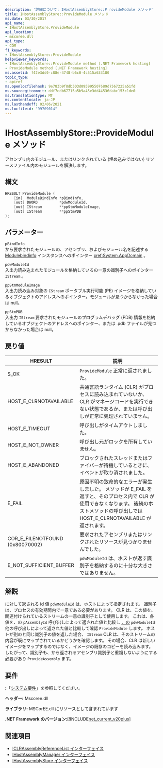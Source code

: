 ```yaml
---
description: '詳細について: IHostAssemblyStore::P rovideModule メソッド'
title: IHostAssemblyStore::ProvideModule メソッド
ms.date: 03/30/2017
api_name:
- IHostAssemblyStore.ProvideModule
api_location:
- mscoree.dll
api_type:
- COM
f1_keywords:
- IHostAssemblyStore::ProvideModule
helpviewer_keywords:
- IHostAssemblyStore::ProvideModule method [.NET Framework hosting]
- ProvideModule method [.NET Framework hosting]
ms.assetid: f42e3dd0-c88e-4748-b6c0-4c515a633180
topic_type:
- apiref
ms.openlocfilehash: 9e783b9f8db303d095995507689d7567225a51fd
ms.sourcegitcommit: ddf7edb67715a5b9a45e3dd44536dabc153c1de0
ms.translationtype: MT
ms.contentlocale: ja-JP
ms.lasthandoff: 02/06/2021
ms.locfileid: "99709014"
---
```

# <a name="ihostassemblystoreprovidemodule-method"></a>IHostAssemblyStore::ProvideModule メソッド

アセンブリ内のモジュール、またはリンクされている (埋め込みではない) リソースファイル内のモジュールを解決します。  
  
## <a name="syntax"></a>構文  
  
```cpp  
HRESULT ProvideModule (  
    [in]  ModuleBindInfo *pBindInfo,  
    [out] DWORD          *pdwModuleId,  
    [out] IStream        **ppStmModuleImage,  
    [out] IStream        **ppStmPDB  
);  
```  
  
## <a name="parameters"></a>パラメーター  

 `pBindInfo`  
 から要求されたモジュールの、アセンブリ、およびモジュール名を記述する [Modulebindinfo](modulebindinfo-structure.md) インスタンスへのポインター <xref:System.AppDomain> 。  
  
 `pdwModuleId`  
 入出力読み込まれたモジュールを格納しているの一意の識別子へのポインター `IStream` 。  
  
 `ppStmModuleImage`  
 入出力読み込み対象の `IStream` ポータブル実行可能 (PE) イメージを格納しているオブジェクトのアドレスへのポインター。モジュールが見つからなかった場合は null。  
  
 `ppStmPDB`  
 入出力 `IStream` 要求されたモジュールのプログラムデバッグ (PDB) 情報を格納しているオブジェクトのアドレスへのポインター、または .pdb ファイルが見つからなかった場合は null。  
  
## <a name="return-value"></a>戻り値  
  
|HRESULT|説明|  
|-------------|-----------------|  
|S_OK|`ProvideModule` 正常に返されました。|  
|HOST_E_CLRNOTAVAILABLE|共通言語ランタイム (CLR) がプロセスに読み込まれていないか、CLR がマネージコードを実行できない状態であるか、または呼び出しが正常に処理されていません。|  
|HOST_E_TIMEOUT|呼び出しがタイムアウトしました。|  
|HOST_E_NOT_OWNER|呼び出し元がロックを所有していません。|  
|HOST_E_ABANDONED|ブロックされたスレッドまたはファイバーが待機しているときに、イベントが取り消されました。|  
|E_FAIL|原因不明の致命的なエラーが発生しました。 メソッドが E_FAIL を返すと、そのプロセス内で CLR が使用できなくなります。 後続のホストメソッドの呼び出しでは HOST_E_CLRNOTAVAILABLE が返されます。|  
|COR_E_FILENOTFOUND (0x80070002)|要求されたアセンブリまたはリンクされたリソースが見つかりませんでした。|  
|E_NOT_SUFFICIENT_BUFFER|`pdwModuleId` は、ホストが返す識別子を格納するのに十分な大きさではありません。|  
  
## <a name="remarks"></a>解説  

 に対して返される id 値 `pdwModuleId` は、ホストによって指定されます。 識別子は、プロセスの有効期間内で一意である必要があります。 CLR は、この値を、関連付けられているストリームの一意の識別子として使用します。 これは、各値を、の `pAssemblyId` 呼び出しによって返された値と比較し [、の](ihostassemblystore-provideassembly-method.md) `pdwModuleId` 他の呼び出しによって返された値と比較して確認 `ProvideModule` します。 ホストが別のと同じ識別子の値を返した場合、 `IStream` CLR は、そのストリームの内容が既にマップされているかどうかを確認します。 その場合、CLR は新しいイメージをマップするのではなく、イメージの既存のコピーを読み込みます。 したがって、識別子も、から返されるアセンブリ識別子と重複しないようにする必要があり `ProvideAssembly` ます。  
  
## <a name="requirements"></a>要件  

 **:**「[システム要件](../../get-started/system-requirements.md)」を参照してください。  
  
 **ヘッダー:** Mscoree.dll  
  
 **ライブラリ:** MSCorEE.dll にリソースとして含まれています  
  
 **.NET Framework のバージョン:**[!INCLUDE[net_current_v20plus](../../../../includes/net-current-v20plus-md.md)]  
  
## <a name="see-also"></a>関連項目

- [ICLRAssemblyReferenceList インターフェイス](iclrassemblyreferencelist-interface.md)
- [IHostAssemblyManager インターフェイス](ihostassemblymanager-interface.md)
- [IHostAssemblyStore インターフェイス](ihostassemblystore-interface.md)
